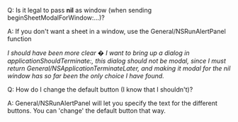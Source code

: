 Q: Is it legal to pass **nil** as window (when sending beginSheetModalForWindow:...)?

A: If you don't want a sheet in a window, use the General/NSRunAlertPanel function

*I should have been more clear � I want to bring up a dialog in     applicationShouldTerminate:, this dialog should not be modal, since I must return     General/NSApplicationTerminateLater, and making it modal for the nil window has so far been the only choice I have found.*

Q: How do I change the default button (I know that I shouldn't)?

A: General/NSRunAlertPanel will let you specify the text for the different buttons.  You can 'change' the default button that way.